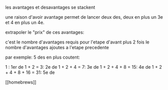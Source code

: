 les avantages et desavantages se stackent

une raison d'avoir avantage permet de lancer deux des, deux en plus un 3e et 4 en plus un 4e.

extrapoler le "prix" de ces avantages:

c'est le nombre d'avantages requis pour l'etape d'avant plus 2 fois le nombre d'avantages ajoutes a l'etape precedente

par exemple: 5 des en plus coutent:

1 : 1er de
1 + 2 = 3: 2e de
1 + 2 + 4 = 7: 3e de
1 + 2 + 4 + 8 = 15: 4e de
1 + 2 + 4 + 8 + 16 = 31: 5e de

[[homebrews]]
